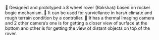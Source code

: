  Designed and prototyped a 8 wheel rover (Rakshak) based on rocker bogie mechanism.
 It can be used for surviellance in harsh climate and rough terrain condition by a controller.
 It has a thermal Imaging camera and 2 other camera’s one is for getting a closer view of surface at the bottom
and other is for getting the view of distant objects on top of the rover.
